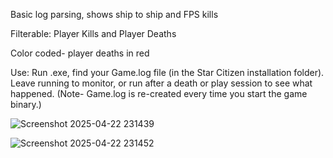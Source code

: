 Basic log parsing, shows ship to ship and FPS kills

Filterable: Player Kills and Player Deaths

Color coded- player deaths in red


Use: Run .exe, find your Game.log file (in the Star Citizen installation folder). Leave running to monitor, or run after a death or play session to see what happened. (Note- Game.log is re-created every time you start the game binary.)




![Screenshot 2025-04-22 231439](https://github.com/user-attachments/assets/65ee084a-e1ef-4584-9bb0-fa88e78fafc1)


![Screenshot 2025-04-22 231452](https://github.com/user-attachments/assets/873628e9-e5e9-4aea-a700-8ddce9d1d1b7)
